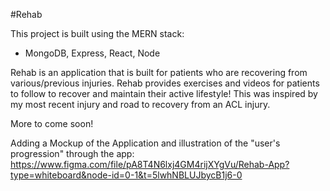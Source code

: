 #Rehab

This project is built using the MERN stack: 
  -  MongoDB, Express, React, Node

Rehab is an application that is built for patients who are recovering from various/previous injuries. Rehab provides exercises and videos for patients to follow to recover and maintain their active lifestyle! This was inspired by my most recent injury and road to recovery from an ACL injury. 

More to come soon! 

Adding a Mockup of the Application and illustration of the "user's progression" through the app: https://www.figma.com/file/pA8T4N6lxj4GM4rijXYgVu/Rehab-App?type=whiteboard&node-id=0-1&t=5lwhNBLUJbycB1j6-0
